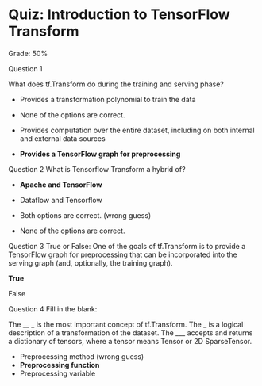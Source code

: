 # Quiz: Introduction to TensorFlow Transform

Grade: 50%

Question 1

What does tf.Transform do during the training and serving phase?

- Provides a transformation polynomial to train the data

- 
  None of the options are correct.

- 
  Provides computation over the entire dataset, including on both internal and external data sources

- **Provides a TensorFlow graph for preprocessing**



Question 2
What is Tensorflow Transform a hybrid of?

- **Apache and TensorFlow** 
- 
  Dataflow and Tensorflow

- Both options are correct. (wrong guess)
- 
  None of the options are correct.


Question 3
True or False: One of the goals of tf.Transform is to provide a TensorFlow graph for preprocessing that can be incorporated into the serving graph (and, optionally, the training graph).

**True**


False

Question 4
Fill in the blank: 

The __ _ is the most important concept of tf.Transform. The  _ is a logical description of a transformation of the dataset. The  ___ accepts and returns a dictionary of tensors, where a tensor means Tensor or 2D SparseTensor. 

- Preprocessing method (wrong guess)
- **Preprocessing function**
- 
  Preprocessing variable 
